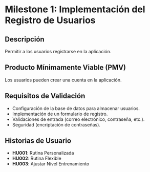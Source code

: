 # Milestone 1: Implementación del Registro de Usuarios

## Descripción
Permitir a los usuarios registrarse en la aplicación.

## Producto Mínimamente Viable (PMV)
Los usuarios pueden crear una cuenta en la aplicación.

## Requisitos de Validación
- Configuración de la base de datos para almacenar usuarios.
- Implementación de un formulario de registro.
- Validaciones de entrada (correo electrónico, contraseña, etc.).
- Seguridad (encriptación de contraseñas).

## Historias de Usuario
- **HU001**:  Rutina Personalizada
- **HU002**:  Rutina Flexible
- **HU003**:  Ajustar Nivel Entrenamiento
